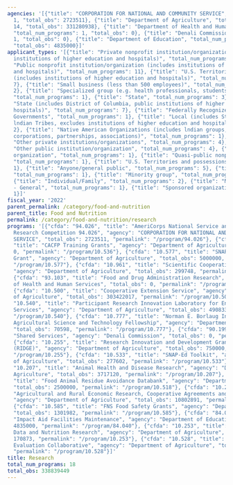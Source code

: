 ```yaml
---
agencies: '[{"title": "CORPORATION FOR NATIONAL AND COMMUNITY SERVICE", "total_num_programs":
  1, "total_obs": 2723511}, {"title": "Department of Agriculture", "total_num_programs":
  14, "total_obs": 331280938}, {"title": "Department of Health and Human Services",
  "total_num_programs": 1, "total_obs": 0}, {"title": "Denali Commission", "total_num_programs":
  1, "total_obs": 0}, {"title": "Department of Education", "total_num_programs": 1,
  "total_obs": 4835000}]'
applicant_types: '[{"title": "Private nonprofit institution/organization (includes
  institutions of higher education and hospitals)", "total_num_programs": 8}, {"title":
  "Public nonprofit institution/organization (includes institutions of higher education
  and hospitals)", "total_num_programs": 11}, {"title": "U.S. Territories and possessions
  (includes institutions of higher education and hospitals)", "total_num_programs":
  7}, {"title": "Small business (less than 500 employees)", "total_num_programs":
  2}, {"title": "Specialized group (e.g. health professionals, students, veterans)",
  "total_num_programs": 1}, {"title": "State", "total_num_programs": 3}, {"title":
  "State (includes District of Columbia, public institutions of higher education and
  hospitals)", "total_num_programs": 7}, {"title": "Federally Recognized lndian Tribal
  Governments", "total_num_programs": 1}, {"title": "Local (includes State-designated
  lndian Tribes, excludes institutions of higher education and hospitals", "total_num_programs":
  2}, {"title": "Native American Organizations (includes lndian groups, cooperatives,
  corporations, partnerships, associations)", "total_num_programs": 1}, {"title":
  "Other private institutions/organizations", "total_num_programs": 4}, {"title":
  "Other public institution/organization", "total_num_programs": 4}, {"title": "Profit
  organization", "total_num_programs": 1}, {"title": "Quasi-public nonprofit institution/organization",
  "total_num_programs": 1}, {"title": "U.S. Territories and possessions", "total_num_programs":
  1}, {"title": "Anyone/general public", "total_num_programs": 5}, {"title": "Federal",
  "total_num_programs": 1}, {"title": "Minority group", "total_num_programs": 1},
  {"title": "Individual/Family", "total_num_programs": 2}, {"title": "Non-Government
  - General", "total_num_programs": 1}, {"title": "Sponsored organization", "total_num_programs":
  1}]'
fiscal_year: '2022'
parent_permalink: /category/food-and-nutrition
parent_title: Food and Nutrition
permalink: /category/food-and-nutrition/research
programs: '[{"cfda": "94.026", "title": "AmeriCorps National Service and Civic Engagement
  Research Competition 94.026", "agency": "CORPORATION FOR NATIONAL AND COMMUNITY
  SERVICE", "total_obs": 2723511, "permalink": "/program/94.026"}, {"cfda": "10.536",
  "title": "CACFP Training Grants", "agency": "Department of Agriculture", "total_obs":
  0, "permalink": "/program/10.536"}, {"cfda": "10.577", "title": "SNAP Partnership
  Grant", "agency": "Department of Agriculture", "total_obs": 5000000, "permalink":
  "/program/10.577"}, {"cfda": "10.961", "title": "Scientific Cooperation and Research",
  "agency": "Department of Agriculture", "total_obs": 299748, "permalink": "/program/10.961"},
  {"cfda": "93.103", "title": "Food and Drug Administration Research", "agency": "Department
  of Health and Human Services", "total_obs": 0, "permalink": "/program/93.103"},
  {"cfda": "10.500", "title": "Cooperative Extension Service", "agency": "Department
  of Agriculture", "total_obs": 303422017, "permalink": "/program/10.500"}, {"cfda":
  "10.540", "title": "Participant Research Innovation Laboratory for Enhancing WIC
  Services", "agency": "Department of Agriculture", "total_obs": 490833, "permalink":
  "/program/10.540"}, {"cfda": "10.777", "title": "Norman E. Borlaug International
  Agricultural Science and Technology Fellowship", "agency": "Department of Agriculture",
  "total_obs": 70598, "permalink": "/program/10.777"}, {"cfda": "90.199", "title":
  "Shared Services", "agency": "Denali Commission", "total_obs": 0, "permalink": "/program/90.199"},
  {"cfda": "10.255", "title": "Research Innovation and Development Grants in Economic
  (RIDGE)", "agency": "Department of Agriculture", "total_obs": 750000, "permalink":
  "/program/10.255"}, {"cfda": "10.533", "title": "SNAP-Ed Toolkit", "agency": "Department
  of Agriculture", "total_obs": 277602, "permalink": "/program/10.533"}, {"cfda":
  "10.207", "title": "Animal Health and Disease Research", "agency": "Department of
  Agriculture", "total_obs": 3717120, "permalink": "/program/10.207"}, {"cfda": "10.518",
  "title": "Food Animal Residue Avoidance Databank", "agency": "Department of Agriculture",
  "total_obs": 2500000, "permalink": "/program/10.518"}, {"cfda": "10.250", "title":
  "Agricultural and Rural Economic Research, Cooperative Agreements and Collaborations",
  "agency": "Department of Agriculture", "total_obs": 10802891, "permalink": "/program/10.250"},
  {"cfda": "10.585", "title": "FNS Food Safety Grants", "agency": "Department of Agriculture",
  "total_obs": 1301982, "permalink": "/program/10.585"}, {"cfda": "84.040", "title":
  "Impact Aid Facilities Maintenance", "agency": "Department of Education", "total_obs":
  4835000, "permalink": "/program/84.040"}, {"cfda": "10.253", "title": "Consumer
  Data and Nutrition Research", "agency": "Department of Agriculture", "total_obs":
  170873, "permalink": "/program/10.253"}, {"cfda": "10.528", "title": "USDA WIC Telehealth
  Evaluation Collaborative", "agency": "Department of Agriculture", "total_obs": 2477274,
  "permalink": "/program/10.528"}]'
title: Research
total_num_programs: 18
total_obs: 338839449
---
```

